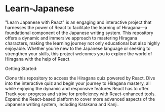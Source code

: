 # Learn-Japanese
"Learn Japanese with React" is an engaging and interactive project that harnesses the power of React to facilitate the learning of Hiragana—a foundational component of the Japanese writing system.
This repository offers a dynamic and immersive approach to mastering Hiragana characters, making the learning journey not only educational but also highly enjoyable. Whether you're new to the Japanese language or seeking to strengthen your skills, this project welcomes you to explore the world of Hiragana with the help of React.

Getting Started:

Clone this repository to access the Hiragana quiz powered by React.
Dive into the interactive quiz and begin your journey to Hiragana mastery, all while enjoying the dynamic and responsive features React has to offer.
Track your progress and strive for proficiency with React-enhanced tools.
Expand the React-based platform to cover more advanced aspects of the Japanese writing system, including Katakana and Kanji.

